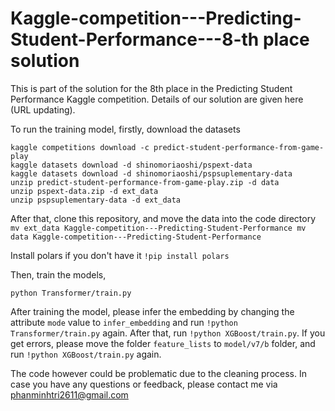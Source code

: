 # Kaggle-competition---Predicting-Student-Performance---8-th place solution

This is part of the solution for the 8th place in the Predicting Student Performance Kaggle competition. Details of our solution are given here (URL updating).

To run the training model, firstly, download the datasets
````
kaggle competitions download -c predict-student-performance-from-game-play
kaggle datasets download -d shinomoriaoshi/pspext-data
kaggle datasets download -d shinomoriaoshi/pspsuplementary-data
unzip predict-student-performance-from-game-play.zip -d data
unzip pspext-data.zip -d ext_data
unzip pspsuplementary-data -d ext_data
````

After that, clone this repository, and move the data into the code directory
`
mv ext_data Kaggle-competition---Predicting-Student-Performance
mv data Kaggle-competition---Predicting-Student-Performance
`

Install polars if you don't have it `!pip install polars`

Then, train the models,

`
python Transformer/train.py
`

After training the model, please infer the embedding by changing the attribute `mode` value to `infer_embedding` and run `!python Transformer/train.py` again. After that, run `!python XGBoost/train.py`. If you get errors, please move the folder `feature_lists` to `model/v7/b` folder, and run `!python XGBoost/train.py` again.

The code however could be problematic due to the cleaning process. In case you have any questions or feedback, please contact me via phanminhtri2611@gmail.com
